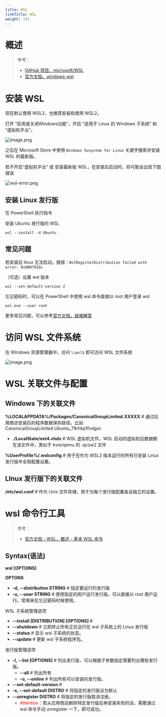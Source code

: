 ```yaml
---
title: WSL
linkTitle: WSL
weight: 101
---
```


# 概述

> 参考：
> 
> - [GitHub 项目，microsoft/WSL](https://github.com/microsoft/WSL)
> - [官方文档，windows-wsl](https://docs.microsoft.com/zh-cn/windows/wsl/)


# 安装 WSL

现在默认使用 WSL2，也推荐安装和使用 WSL2。

打开 “启用或关闭Windows功能”，开启 “适用于 Linux 的 Windows 子系统” 和 “虚拟机平台”。

![image.png](https://notes-learning.oss-cn-beijing.aliyuncs.com/wsl/20230601094318.png)

之后在 Microsoft Store 中使用 `Windows Susystem for Linux` 关键字搜索并安装 WSL 的最新版。

若不开启“虚拟机平台”  或 安装最新版 WSL，在安装后启动时，将可能会出现下图错误

![wsl-error.png](https://notes-learning.oss-cn-beijing.aliyuncs.com/wsl/wsl-error.png)

## 安装 Linux 发行版

在 PowerShell 执行指令

安装 Ubuntu 发行版的 WSL

```
wsl --install -d Ubuntu
```

## 常见问题

若安装后 linux 无法启动，报错：`WslRegisterDistribution failed with error: 0x800701bc`

（可选）设置 wsl 版本

```shell
wsl --set-default-version 2
```

忘记密码时，可以在 PowerShell 中使用 wsl 命令直接以 root 用户登录 wsl

```shell
wsl.exe --user root
```

更多常见问题，可以参考[官方文档，疑难解答](https://learn.microsoft.com/zh-cn/windows/wsl/troubleshooting)

# 访问 WSL 文件系统

在 Windows 资源管理器中，访问 `\\wsl$` 即可访问 WSL 文件系统

![image.png](https://notes-learning.oss-cn-beijing.aliyuncs.com/tqwpkc/1654930585949-71f955ca-97c4-45d8-be77-a637670803eb.png)


# WSL 关联文件与配置

## Windows 下的关联文件

**%LOCALAPPDATA%/Packages/CanonicalGroupLimited.XXXXX** # 通过应用商店安装后的程序数据保存路径。比如 CanonicalGroupLimited.Ubuntu_79rhkp1fndgsc

- **./LocalState/ext4.vhdx** # WSL 虚拟机文件，WSL 启动的虚拟机后数据都在该文件中，类似于 kvm/qemu 的 .qcow2 文件

**%UserProfile%/.wslconfig** # 用于在作为 WSL2 版本运行的所有已安装 Linux 发行版中全局配置设置。

## LInux 发行版下的关联文件

**/etc/wsl.conf** # 作为 Unix 文件存储，用于为每个发行版配置各自独立的设置。

# wsl 命令行工具

> 参考：
> 
> - [官方文档 - WSL，概述 - 基本 WSL 命令](https://learn.microsoft.com/zh-cn/windows/wsl/basic-commands)

## Syntax(语法)

**wsl [OPTOINS]**

**OPTONS**

- **-d, --distribution STRING** # 指定要运行的发行版
- **-u, --user STRING** # 使用指定的用户运行发行版。可以直接以 root 用户运行。常用来在忘记密码时候使用。

WSL 子系统管理选项

- **--install \[DISTRIBUTION] [OPTIONS]** # 
- **--shutdown** # 立即终止所有正在运行在 wsl 子系统上的 Linux 发行版
- **--status** # 显示 wsl 子系统的状态。
- **--update** # 更新 wsl 子系统程序包。

发行版管理选项

- **-l, --list [OPTIONS]** # 列出发行版，可以根据子参数指定需要列出哪些发行版。
  - **--all** # 列出所有
  - **-o, --online** # 列出所有可以安装的发行版。
- **--set-default-version** # 
- **-s, --set-default DISTRO** # 将指定的发行版设为默认
- **--unregister DISTRO** # 将指定的发行版取消注册。
  - <font color="#ff0000">Attention</font>：若从应用商店删除特定发行版后再安装失败的话，需要通过 wsl 命令手动 unregister 一下，即可成功。

